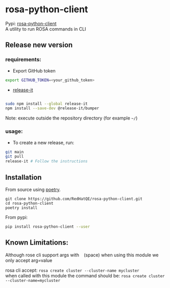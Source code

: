 # rosa-python-client

Pypi: [rosa-python-client](https://pypi.org/project/rosa-python-client/)  
A utility to run ROSA commands in CLI

## Release new version

### requirements:

* Export GitHub token

```bash
export GITHUB_TOKEN=<your_github_token>
```
* [release-it](https://github.com/release-it/release-it)

```bash

sudo npm install --global release-it
npm install --save-dev @release-it/bumper
```
Note: execute outside the repository directory (for example `~/`)

### usage:

* To create a new release, run:

```bash
git main
git pull
release-it # Follow the instructions
```

## Installation

From source using [poetry](https://github.com/python-poetry/poetry).

```
git clone https://github.com/RedHatQE/rosa-python-client.git
cd rosa-python-client
poetry install
```

From pypi:

```bash
pip install rosa-python-client --user
```

## Known Limitations:

Although rose cli support args with ` ` (space) when using this module we only accept arg=value

rosa cli accept: `rosa create cluster --cluster-name mycluster`  
when called with this module the command should be: `rosa create cluster --cluster-name=mycluster`  
